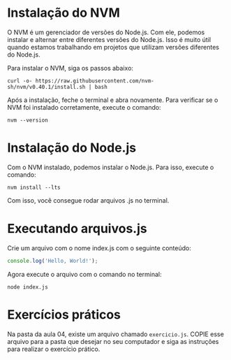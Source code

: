 # Instalação do NVM
O NVM é um gerenciador de versões do Node.js. Com ele, podemos instalar e alternar entre diferentes versões do Node.js. Isso é muito útil quando estamos trabalhando em projetos que utilizam versões diferentes do Node.js.

Para instalar o NVM, siga os passos abaixo:
```
curl -o- https://raw.githubusercontent.com/nvm-sh/nvm/v0.40.1/install.sh | bash
```

Após a instalação, feche o terminal e abra novamente. Para verificar se o NVM foi instalado corretamente, execute o comando:
```
nvm --version
```

# Instalação do Node.js
Com o NVM instalado, podemos instalar o Node.js. Para isso, execute o comando:
```
nvm install --lts
```

Com isso, você consegue rodar arquivos .js no terminal.

# Executando arquivos.js
Crie um arquivo com o nome index.js com o seguinte conteúdo:
```javascript
console.log('Hello, World!');
```

Agora execute o arquivo com o comando no terminal:
```
node index.js
```

# Exercícios práticos
Na pasta da aula 04, existe um arquivo chamado `exercicio.js`. COPIE esse arquivo para a pasta que desejar no seu computador e siga as instruções para realizar o exercício prático.